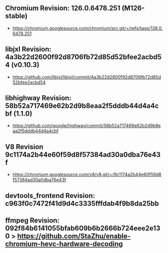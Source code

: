 
## Chromium Revision: 126.0.6478.251 (M126-stable)
 - https://chromium.googlesource.com/chromium/src.git/+/refs/tags/126.0.6478.251

## libjxl Revision: 4a3b22d2600f92d8706fb72d85d52bfee2acbd54 (v0.10.3)

 - https://github.com/libjxl/libjxl/commit/4a3b22d2600f92d8706fb72d85d52bfee2acbd54

## libhighway Revision: 58b52a717469e62b2d9b8eaa2f5dddb44d4a4cbf (1.1.0)

 - https://github.com/google/highway/commit/58b52a717469e62b2d9b8eaa2f5dddb44d4a4cbf

## V8 Revision 9c1174a2b44e60f59d8f57384ad30a0dba76e43f

 - https://chromium.googlesource.com/v8/v8.git/+/9c1174a2b44e60f59d8f57384ad30a0dba76e43f

## devtools_frontend Revision: c963f0c7472f41d9d4c3335fffdab4f9b8da25bb

## ffmpeg Revision: 092f84b6141055bfab609b6b2666b724eee2e130 > https://github.com/StaZhu/enable-chromium-hevc-hardware-decoding
